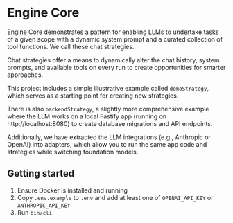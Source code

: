 # Engine Core

Engine Core demonstrates a pattern for enabling LLMs to undertake tasks of a given scope with a dynamic system prompt and a curated collection of tool functions. We call these chat strategies.

Chat strategies offer a means to dynamically alter the chat history, system prompts, and available tools on every run to create opportunities for smarter approaches.

This project includes a simple illustrative example called `demoStrategy`, which serves as a starting point for creating new strategies.

There is also `backendStrategy`, a slightly more comprehensive example where the LLM works on a local Fastify app (running on http://localhost:8080) to create database migrations and API endpoints.

Additionally, we have extracted the LLM integrations (e.g., Anthropic or OpenAI) into adapters, which allow you to run the same app code and strategies while switching foundation models.

## Getting started

1. Ensure Docker is installed and running
2. Copy `.env.example` to `.env` and add at least one of `OPENAI_API_KEY` or `ANTHROPIC_API_KEY`
3. Run `bin/cli`
